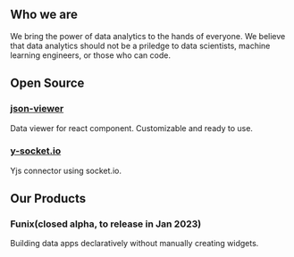 ## Who we are

We bring the power of data analytics to the hands of everyone. We believe that data analytics should not be a priledge to data scientists, machine learning engineers, or those who can code. 

## Open Source

### [json-viewer](https://github.com/TexteaInc/json-viewer)

Data viewer for react component. Customizable and ready to use.

### [y-socket.io](https://github.com/TexteaInc/y-socket.io)

Yjs connector using socket.io.

## Our Products

### Funix(closed alpha, to release in Jan 2023)

Building data apps declaratively without manually creating widgets.

